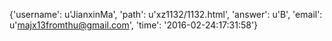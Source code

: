 {'username': u'JianxinMa', 'path': u'xz1132/1132.html', 'answer': u'B', 'email': u'majx13fromthu@gmail.com', 'time': '2016-02-24:17:31:58'}